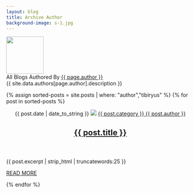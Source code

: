 ```yaml
---
layout: blog
title: Archive Author
background-image: s-1.jpg
---
```


<!--author box-->
<div class="author-box"> <img alt="" src="{{ site.baseurl }}/img/team/{{ site.data.authors[page.author].avatar }}"  class="avatar " height="100" width="100">
	<div class="author-box-title"> All Blogs Authored By <a href="{{ site.baseurl }}/author/{{ page.author }}/" rel="author">{{ page.author }}</a> </div>
	<div class="author-description"> {{ site.data.authors[page.author].description }} </div>
	<div class="author_social"> </div>
</div>
<!--/author box-->

{% assign sorted-posts = site.posts | where: "author","tibiryus" %}
{% for post in sorted-posts %}

<!--article-->
<article class="col-md-12 wow fadeInUp">
  <header class="entry-header"> <span class="date-article"><i class="fas fa-calendar-alt"></i> {{ post.date | date_to_string }}</span> <a href="{{post.url}}"><img src="/img/post/{{ post.image }}" class="img-responsive"></a> <span class="byline"><span class="author vcard"><a href="{{ site.baseurl }}/category/{{ post.category }}/"><i class="fas fa-folder-open"></i> {{ post.category }}</a><a href="{{ site.baseurl }}/author/{{post.author}}"><i class="fas fa-user"></i> {{ post.author }}</a> </span></span> <a href="{{post.url}}">
    <h2>{{ post.title }}</h2>
    </a></header>
  <p>{{ post.excerpt | strip_html | truncatewords:25 }}</p>
  <a class="btn  readmore-btn" href="{{post.url}}">READ MORE</a>
</article>
<!--/article-->

{% endfor %}
